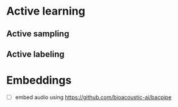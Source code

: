 # Active learning


## Active sampling

## Active labeling

# Embeddings

- [ ] embed audio using https://github.com/bioacoustic-ai/bacpipe
